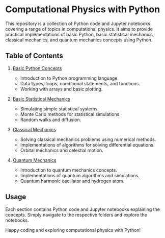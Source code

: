 # Computational Physics with Python

This repository is a collection of Python code and Jupyter notebooks covering a range of topics in computational physics. It aims to provide practical implementations of basic Python, basic statistical mechanics, classical mechanics, and quantum mechanics concepts using Python.

## Table of Contents

1. [Basic Python Concepts](basic_python/)
   - Introduction to Python programming language.
   - Data types, loops, conditional statements, and functions.
   - Working with arrays and basic plotting.

2. [Basic Statistical Mechanics](basic_statistical_mechanics/)
   - Simulating simple statistical systems.
   - Monte Carlo methods for statistical simulations.
   - Random walks and diffusion.

3. [Classical Mechanics](classical_mechanics/)
   - Solving classical mechanics problems using numerical methods.
   - Implementations of algorithms for solving differential equations.
   - Orbital mechanics and celestial motion.

4. [Quantum Mechanics](quantum_mechanics/)
   - Introduction to quantum mechanics concepts.
   - Implementations of quantum algorithms and simulations.
   - Quantum harmonic oscillator and hydrogen atom.

## Usage

Each section contains Python code and Jupyter notebooks explaining the concepts. Simply navigate to the respective folders and explore the notebooks.


Happy coding and exploring computational physics with Python!
